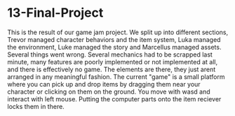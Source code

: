 # 13-Final-Project

This is the result of our game jam project. We split up into different sections, Trevor managed character behaviors and the item system, Luka managed the environment, Luke managed the story and Marcellus managed assets.
Several things went wrong. Several mechanics had to be scrapped last minute, many features are poorly implemented or not implemented at all, and there is effectively no game. The elements are there, they just arent arranged in any meaningful fashion.
The current "game" is a small platform where you can pick up and drop items by dragging them near your character or clicking on them on the ground. You move with wasd and interact with left mouse. Putting the computer parts onto the item reciever locks them in there.